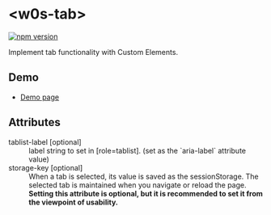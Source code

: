 # &lt;w0s-tab&gt;

[![npm version](https://badge.fury.io/js/%40saekitominaga%2Fcustomelements-tab.svg)](https://badge.fury.io/js/%40saekitominaga%2Fcustomelements-tab)

Implement tab functionality with Custom Elements.

## Demo

- [Demo page](https://saekitominaga.github.io/customelements-tab/demo.html)

## Attributes

<dl>
<dt>tablist-label [optional]</dt>
<dd>label string to set in [role=tablist]. (set as the `aria-label` attribute value)</dd>
<dt>storage-key [optional]</dt>
<dd>When a tab is selected, its value is saved as the sessionStorage. The selected tab is maintained when you navigate or reload the page. <strong>Setting this attribute is optional, but it is recommended to set it from the viewpoint of usability.</strong></dd>
</dl>
